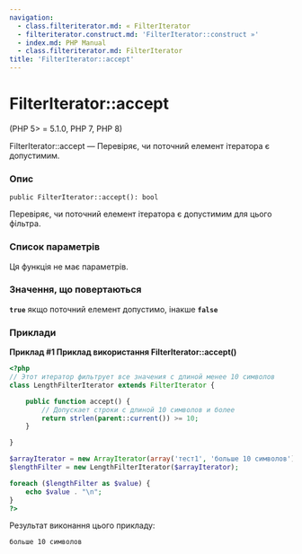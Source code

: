 ```yaml
---
navigation:
  - class.filteriterator.md: « FilterIterator
  - filteriterator.construct.md: 'FilterIterator::construct »'
  - index.md: PHP Manual
  - class.filteriterator.md: FilterIterator
title: 'FilterIterator::accept'
---
```

# FilterIterator::accept

(PHP 5> = 5.1.0, PHP 7, PHP 8)

FilterIterator::accept — Перевіряє, чи поточний елемент ітератора є допустимим.

### Опис

```methodsynopsis
public FilterIterator::accept(): bool
```

Перевіряє, чи поточний елемент ітератора є допустимим для цього фільтра.

### Список параметрів

Ця функція не має параметрів.

### Значення, що повертаються

**`true`** якщо поточний елемент допустимо, інакше **`false`**

### Приклади

**Приклад #1 Приклад використання **FilterIterator::accept()****

```php
<?php
// Этот итератор фильтрует все значения с длиной менее 10 символов
class LengthFilterIterator extends FilterIterator {

    public function accept() {
        // Допускает строки с длиной 10 символов и более
        return strlen(parent::current()) >= 10;
    }

}

$arrayIterator = new ArrayIterator(array('тест1', 'больше 10 символов'));
$lengthFilter = new LengthFilterIterator($arrayIterator);

foreach ($lengthFilter as $value) {
    echo $value . "\n";
}
?>
```

Результат виконання цього прикладу:

```
больше 10 символов
```
